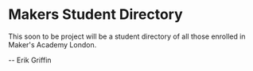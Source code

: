 <h1>Makers Student Directory</h1>
This soon to be project will be a student directory of all those enrolled in Maker's Academy London.

--
Erik Griffin

